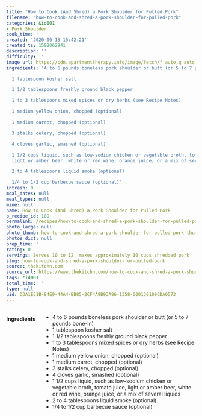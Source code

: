 ```yaml
---
title: "How to Cook (And Shred) a Pork Shoulder for Pulled Pork"
filename: "how-to-cook-and-shred-a-pork-shoulder-for-pulled-pork"
categories: &id001
- Pork Shoulder
cook_time: ''
created: '2020-06-13 15:42:21'
created_ts: 1592062941
description: ''
difficulty: ''
image_url: https://cdn.apartmenttherapy.info/image/fetch/f_auto,q_auto:eco,c_fill,g_auto,w_1500/https%3A%2F%2Fstorage.googleapis.com%2Fgen-atmedia%2F3%2F2014%2F06%2Fe3a723497e0e8d361632a41e22c7eece86bae233.jpeg
ingredients: '4 to 6 pounds boneless pork shoulder or butt (or 5 to 7 pounds bone-in)

  1 tablespoon kosher salt

  1 1/2 tablespoons freshly ground black pepper

  1 to 3 tablespoons mixed spices or dry herbs (see Recipe Notes)

  1 medium yellow onion, chopped (optional)

  1 medium carrot, chopped (optional)

  3 stalks celery, chopped (optional)

  4 cloves garlic, smashed (optional)

  1 1/2 cups liquid, such as low-sodium chicken or vegetable broth, tomato juice,
  light or amber beer, white or red wine, orange juice, or a mix of several liquids

  2 to 4 tablespoons liquid smoke (optional)

  1/4 to 1/2 cup barbecue sauce (optional)'
intrash: 0
meal_dates: null
meal_types: null
mine: null
name: How to Cook (And Shred) a Pork Shoulder for Pulled Pork
p_recipe_id: 189
permalink: /recipes/how-to-cook-and-shred-a-pork-shoulder-for-pulled-pork
photo_large: null
photo_thumb: how-to-cook-and-shred-a-pork-shoulder-for-pulled-pork-thumb.jpg
photos_dict: null
prep_time: ''
rating: 0
servings: Serves 10 to 12, makes approximately 10 cups shredded pork
slug: how-to-cook-and-shred-a-pork-shoulder-for-pulled-pork
source: thekitchn.com
source_url: https://www.thekitchn.com/how-to-cook-and-shred-a-pork-shoulder-for-pulled-pork-79485
tags: *id001
total_time: ''
type: null
uid: D3A1E51B-84E9-44A4-BB85-2CF4A9B93A86-1358-000130109CDA0573
---
```

<div class="large-8 medium-7 columns" id="writeup">	</div><!-- #writeup -->
</div><!-- #row-one -->
<div class="row" id="row-two">	<div class="medium-4 small-5 columns" id="ingredients"><h4>Ingredients</h4><div class="box box-ingredients content"><ul>
<li>4 to 6 pounds boneless pork shoulder or butt (or 5 to 7 pounds bone-in)</li>
<li>1 tablespoon kosher salt</li>
<li>1 1/2 tablespoons freshly ground black pepper</li>
<li>1 to 3 tablespoons mixed spices or dry herbs (see Recipe Notes)</li>
<li>1 medium yellow onion, chopped (optional)</li>
<li>1 medium carrot, chopped (optional)</li>
<li>3 stalks celery, chopped (optional)</li>
<li>4 cloves garlic, smashed (optional)</li>
<li>1 1/2 cups liquid, such as low-sodium chicken or vegetable broth, tomato juice, light or amber beer, white or red wine, orange juice, or a mix of several liquids</li>
<li>2 to 4 tablespoons liquid smoke (optional)</li>
<li>1/4 to 1/2 cup barbecue sauce (optional)</li>
</ul>
</div>	</div>	<div class="medium-6 small-7 columns" id="directions">	</div>